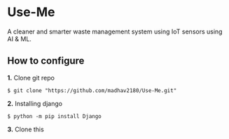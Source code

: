# Use-Me
A cleaner and smarter waste management system using IoT sensors using AI &amp; ML.



## How to configure
**1.** Clone git repo

```shell
$ git clone "https://github.com/madhav2180/Use-Me.git"
```

**2.** Installing django

```shell
$ python -m pip install Django
```

**3.** Clone this 

